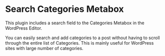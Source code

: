 # Search Categories Metabox

This plugin includes a search field to the Categories Metabox in the WordPress Editor.
 
You can easily search and add categories to a post without having to scroll through the entire list of Categories. This is mainly useful for WordPress sites with large number of categories.